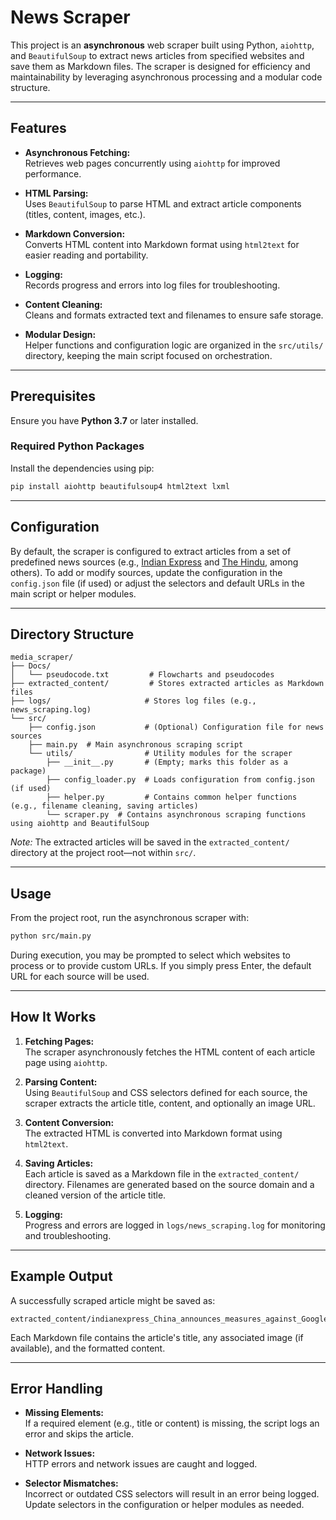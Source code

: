 # News Scraper

This project is an **asynchronous** web scraper built using Python, `aiohttp`, and `BeautifulSoup` to extract news articles from specified websites and save them as Markdown files. The scraper is designed for efficiency and maintainability by leveraging asynchronous processing and a modular code structure.

---

## Features

- **Asynchronous Fetching:**  
  Retrieves web pages concurrently using `aiohttp` for improved performance.

- **HTML Parsing:**  
  Uses `BeautifulSoup` to parse HTML and extract article components (titles, content, images, etc.).

- **Markdown Conversion:**  
  Converts HTML content into Markdown format using `html2text` for easier reading and portability.

- **Logging:**  
  Records progress and errors into log files for troubleshooting.

- **Content Cleaning:**  
  Cleans and formats extracted text and filenames to ensure safe storage.

- **Modular Design:**  
  Helper functions and configuration logic are organized in the `src/utils/` directory, keeping the main script focused on orchestration.

---

## Prerequisites

Ensure you have **Python 3.7** or later installed.

### Required Python Packages

Install the dependencies using pip:

```sh
pip install aiohttp beautifulsoup4 html2text lxml
```

---

## Configuration

By default, the scraper is configured to extract articles from a set of predefined news sources (e.g., [Indian Express](https://indianexpress.com) and [The Hindu](https://www.thehindu.com), among others). To add or modify sources, update the configuration in the `config.json` file (if used) or adjust the selectors and default URLs in the main script or helper modules.

---

## Directory Structure

```
media_scraper/
├── Docs/                     
│   └── pseudocode.txt         # Flowcharts and pseudocodes
├── extracted_content/         # Stores extracted articles as Markdown files
├── logs/                     # Stores log files (e.g., news_scraping.log)
└── src/
    ├── config.json           # (Optional) Configuration file for news sources
    ├── main.py  # Main asynchronous scraping script
    └── utils/                # Utility modules for the scraper
        ├── __init__.py       # (Empty; marks this folder as a package)
        ├── config_loader.py  # Loads configuration from config.json (if used)
        ├── helper.py         # Contains common helper functions (e.g., filename cleaning, saving articles)
        └── scraper.py  # Contains asynchronous scraping functions using aiohttp and BeautifulSoup
```

*Note:* The extracted articles will be saved in the `extracted_content/` directory at the project root—not within `src/`.

---

## Usage

From the project root, run the asynchronous scraper with:

```sh
python src/main.py
```

During execution, you may be prompted to select which websites to process or to provide custom URLs. If you simply press Enter, the default URL for each source will be used.

---

## How It Works

1. **Fetching Pages:**  
   The scraper asynchronously fetches the HTML content of each article page using `aiohttp`.

2. **Parsing Content:**  
   Using `BeautifulSoup` and CSS selectors defined for each source, the scraper extracts the article title, content, and optionally an image URL.

3. **Content Conversion:**  
   The extracted HTML is converted into Markdown format using `html2text`.

4. **Saving Articles:**  
   Each article is saved as a Markdown file in the `extracted_content/` directory. Filenames are generated based on the source domain and a cleaned version of the article title.

5. **Logging:**  
   Progress and errors are logged in `logs/news_scraping.log` for monitoring and troubleshooting.

---

## Example Output

A successfully scraped article might be saved as:

```
extracted_content/indianexpress_China_announces_measures_against_Google.md
```

Each Markdown file contains the article's title, any associated image (if available), and the formatted content.

---

## Error Handling

- **Missing Elements:**  
  If a required element (e.g., title or content) is missing, the script logs an error and skips the article.

- **Network Issues:**  
  HTTP errors and network issues are caught and logged.

- **Selector Mismatches:**  
  Incorrect or outdated CSS selectors will result in an error being logged. Update selectors in the configuration or helper modules as needed.

